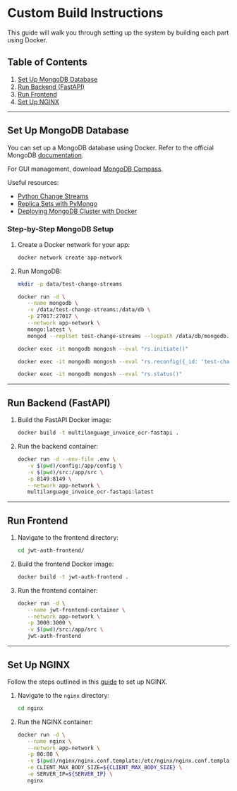 # Custom Build Instructions

This guide will walk you through setting up the system by building each part using Docker.

## Table of Contents
1. [Set Up MongoDB Database](#set-up-mongodb-database)
2. [Run Backend (FastAPI)](#run-backend-fastapi)
3. [Run Frontend](#run-frontend)
4. [Set Up NGINX](#set-up-nginx)

---

## Set Up MongoDB Database

You can set up a MongoDB database using Docker. Refer to the official MongoDB [documentation](https://www.mongodb.com/docs/manual/tutorial/install-mongodb-community-with-docker/?msockid=12d1fdc9a4da62680b18e9ffa5036390).

For GUI management, download [MongoDB Compass](https://www.mongodb.com/try/download/compass).

Useful resources:
- [Python Change Streams](https://www.mongodb.com/developer/languages/python/python-change-streams/#how-to-set-up-a-local-cluster)
- [Replica Sets with PyMongo](https://www.mongodb.com/docs/languages/python/pymongo-driver/current/connect/connection-targets/#replica-sets)
- [Deploying MongoDB Cluster with Docker](https://www.mongodb.com/resources/products/compatibilities/deploying-a-mongodb-cluster-with-docker#:~:text=Create%20a%20Docker%20network.%20Start%20three%20instances%20of,you%20will%20be%20able%20to%20experiment%20with%20it.?msockid=34c38bc4da6f68c918d898c8db6e69e0)

### Step-by-Step MongoDB Setup

1. Create a Docker network for your app:
   ```bash
   docker network create app-network
   ```

2. Run MongoDB:
   ```bash
   mkdir -p data/test-change-streams

   docker run -d \
      --name mongodb \
      -v /data/test-change-streams:/data/db \
      -p 27017:27017 \
      --network app-network \
      mongo:latest \
      mongod --replSet test-change-streams --logpath /data/db/mongodb.log --dbpath /data/db --port 27017

   docker exec -it mongodb mongosh --eval "rs.initiate()"
   
   docker exec -it mongodb mongosh --eval "rs.reconfig({_id: 'test-change-streams', members: [{ _id : 0, host : 'mongodb:27017'}]}, {force: true})"

   docker exec -it mongodb mongosh --eval "rs.status()"
   ```

---

## Run Backend (FastAPI)

1. Build the FastAPI Docker image:
   ```bash
   docker build -t multilanguage_invoice_ocr-fastapi .
   ```

2. Run the backend container:
   ```bash
   docker run -d --env-file .env \
      -v $(pwd)/config:/app/config \
      -v $(pwd)/src:/app/src \
      -p 8149:8149 \
      --network app-network \
      multilanguage_invoice_ocr-fastapi:latest
   ```

---

## Run Frontend

1. Navigate to the frontend directory:
   ```bash
   cd jwt-auth-frontend/
   ```

2. Build the frontend Docker image:
   ```bash
   docker build -t jwt-auth-frontend .
   ```

3. Run the frontend container:
   ```bash
   docker run -d \
      --name jwt-frontend-container \
      --network app-network \
      -p 3000:3000 \
      -v $(pwd)/src:/app/src \
      jwt-auth-frontend
   ```

---

## Set Up NGINX

Follow the steps outlined in this [guide](https://dev.to/theinfosecguy/how-to-deploy-a-fastapi-application-using-docker-on-aws-4m61) to set up NGINX.

1. Navigate to the `nginx` directory:
   ```bash
   cd nginx
   ```

2. Run the NGINX container:
   ```bash
   docker run -d \
      --name nginx \
      --network app-network \
      -p 80:80 \
      -v $(pwd)/nginx/nginx.conf.template:/etc/nginx/nginx.conf.template:ro \
      -e CLIENT_MAX_BODY_SIZE=${CLIENT_MAX_BODY_SIZE} \
      -e SERVER_IP=${SERVER_IP} \
      nginx
   ```

